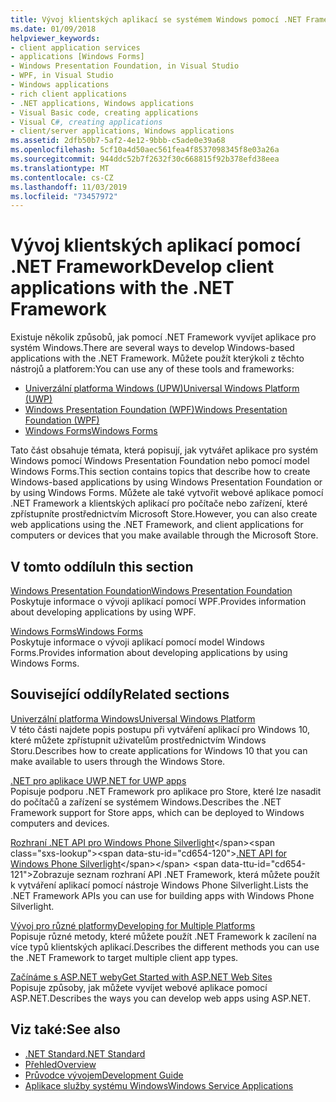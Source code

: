 ```yaml
---
title: Vývoj klientských aplikací se systémem Windows pomocí .NET Framework
ms.date: 01/09/2018
helpviewer_keywords:
- client application services
- applications [Windows Forms]
- Windows Presentation Foundation, in Visual Studio
- WPF, in Visual Studio
- Windows applications
- rich client applications
- .NET applications, Windows applications
- Visual Basic code, creating applications
- Visual C#, creating applications
- client/server applications, Windows applications
ms.assetid: 2dfb50b7-5af2-4e12-9bbb-c5ade0e39a68
ms.openlocfilehash: 5cf10a4d50aec561fea4f8537098345f8e03a26a
ms.sourcegitcommit: 944ddc52b7f2632f30c668815f92b378efd38eea
ms.translationtype: MT
ms.contentlocale: cs-CZ
ms.lasthandoff: 11/03/2019
ms.locfileid: "73457972"
---
```

# <a name="develop-client-applications-with-the-net-framework"></a><span data-ttu-id="cd654-102">Vývoj klientských aplikací pomocí .NET Framework</span><span class="sxs-lookup"><span data-stu-id="cd654-102">Develop client applications with the .NET Framework</span></span>

<span data-ttu-id="cd654-103">Existuje několik způsobů, jak pomocí .NET Framework vyvíjet aplikace pro systém Windows.</span><span class="sxs-lookup"><span data-stu-id="cd654-103">There are several ways to develop Windows-based applications with the .NET Framework.</span></span> <span data-ttu-id="cd654-104">Můžete použít kterýkoli z těchto nástrojů a platforem:</span><span class="sxs-lookup"><span data-stu-id="cd654-104">You can use any of these tools and frameworks:</span></span>

- [<span data-ttu-id="cd654-105">Univerzální platforma Windows (UPW)</span><span class="sxs-lookup"><span data-stu-id="cd654-105">Universal Windows Platform (UWP)</span></span>](https://developer.microsoft.com/windows/apps)
- [<span data-ttu-id="cd654-106">Windows Presentation Foundation (WPF)</span><span class="sxs-lookup"><span data-stu-id="cd654-106">Windows Presentation Foundation (WPF)</span></span>](./wpf/index.md)
- [<span data-ttu-id="cd654-107">Windows Forms</span><span class="sxs-lookup"><span data-stu-id="cd654-107">Windows Forms</span></span>](./winforms/index.md)

<span data-ttu-id="cd654-108">Tato část obsahuje témata, která popisují, jak vytvářet aplikace pro systém Windows pomocí Windows Presentation Foundation nebo pomocí model Windows Forms.</span><span class="sxs-lookup"><span data-stu-id="cd654-108">This section contains topics that describe how to create Windows-based applications by using Windows Presentation Foundation or by using Windows Forms.</span></span> <span data-ttu-id="cd654-109">Můžete ale také vytvořit webové aplikace pomocí .NET Framework a klientských aplikací pro počítače nebo zařízení, které zpřístupníte prostřednictvím Microsoft Store.</span><span class="sxs-lookup"><span data-stu-id="cd654-109">However, you can also create web applications using the .NET Framework, and client applications for computers or devices that you make available through the Microsoft Store.</span></span>

## <a name="in-this-section"></a><span data-ttu-id="cd654-110">V tomto oddílu</span><span class="sxs-lookup"><span data-stu-id="cd654-110">In this section</span></span>

[<span data-ttu-id="cd654-111">Windows Presentation Foundation</span><span class="sxs-lookup"><span data-stu-id="cd654-111">Windows Presentation Foundation</span></span>](./wpf/index.md)  
<span data-ttu-id="cd654-112">Poskytuje informace o vývoji aplikací pomocí WPF.</span><span class="sxs-lookup"><span data-stu-id="cd654-112">Provides information about developing applications by using WPF.</span></span>

[<span data-ttu-id="cd654-113">Windows Forms</span><span class="sxs-lookup"><span data-stu-id="cd654-113">Windows Forms</span></span>](./winforms/index.md)  
<span data-ttu-id="cd654-114">Poskytuje informace o vývoji aplikací pomocí model Windows Forms.</span><span class="sxs-lookup"><span data-stu-id="cd654-114">Provides information about developing applications by using Windows Forms.</span></span>

## <a name="related-sections"></a><span data-ttu-id="cd654-115">Související oddíly</span><span class="sxs-lookup"><span data-stu-id="cd654-115">Related sections</span></span>

[<span data-ttu-id="cd654-116">Univerzální platforma Windows</span><span class="sxs-lookup"><span data-stu-id="cd654-116">Universal Windows Platform</span></span>](https://developer.microsoft.com/windows/apps)  
<span data-ttu-id="cd654-117">V této části najdete popis postupu při vytváření aplikací pro Windows 10, které můžete zpřístupnit uživatelům prostřednictvím Windows Storu.</span><span class="sxs-lookup"><span data-stu-id="cd654-117">Describes how to create applications for Windows 10 that you can make available to users through the Windows Store.</span></span>

[<span data-ttu-id="cd654-118">.NET pro aplikace UWP</span><span class="sxs-lookup"><span data-stu-id="cd654-118">.NET for UWP apps</span></span>](https://msdn.microsoft.com/library/windows/apps/mt185501.aspx)  
<span data-ttu-id="cd654-119">Popisuje podporu .NET Framework pro aplikace pro Store, které lze nasadit do počítačů a zařízení se systémem Windows.</span><span class="sxs-lookup"><span data-stu-id="cd654-119">Describes the .NET Framework support for Store apps, which can be deployed to Windows computers and devices.</span></span>

<span data-ttu-id="cd654-120">[Rozhraní .NET API pro Windows Phone Silverlight](https://docs.microsoft.com/previous-versions/windows/apps/jj207211\(v=vs.105\))</span><span class="sxs-lookup"><span data-stu-id="cd654-120">[.NET API for Windows Phone Silverlight](https://docs.microsoft.com/previous-versions/windows/apps/jj207211\(v=vs.105\))</span></span>  
<span data-ttu-id="cd654-121">Zobrazuje seznam rozhraní API .NET Framework, která můžete použít k vytváření aplikací pomocí nástroje Windows Phone Silverlight.</span><span class="sxs-lookup"><span data-stu-id="cd654-121">Lists the .NET Framework APIs you can use for building apps with Windows Phone Silverlight.</span></span>
  
[<span data-ttu-id="cd654-122">Vývoj pro různé platformy</span><span class="sxs-lookup"><span data-stu-id="cd654-122">Developing for Multiple Platforms</span></span>](../standard/cross-platform/index.md)  
<span data-ttu-id="cd654-123">Popisuje různé metody, které můžete použít .NET Framework k zacílení na více typů klientských aplikací.</span><span class="sxs-lookup"><span data-stu-id="cd654-123">Describes the different methods you can use the .NET Framework to target multiple client app types.</span></span>

[<span data-ttu-id="cd654-124">Začínáme s ASP.NET weby</span><span class="sxs-lookup"><span data-stu-id="cd654-124">Get Started with ASP.NET Web Sites</span></span>](https://www.asp.net/get-started/websites)  
<span data-ttu-id="cd654-125">Popisuje způsoby, jak můžete vyvíjet webové aplikace pomocí ASP.NET.</span><span class="sxs-lookup"><span data-stu-id="cd654-125">Describes the ways you can develop web apps using ASP.NET.</span></span>

## <a name="see-also"></a><span data-ttu-id="cd654-126">Viz také:</span><span class="sxs-lookup"><span data-stu-id="cd654-126">See also</span></span>

- [<span data-ttu-id="cd654-127">.NET Standard</span><span class="sxs-lookup"><span data-stu-id="cd654-127">.NET Standard</span></span>](../standard/net-standard.md)
- [<span data-ttu-id="cd654-128">Přehled</span><span class="sxs-lookup"><span data-stu-id="cd654-128">Overview</span></span>](./get-started/overview.md)
- [<span data-ttu-id="cd654-129">Průvodce vývojem</span><span class="sxs-lookup"><span data-stu-id="cd654-129">Development Guide</span></span>](./development-guide.md)
- [<span data-ttu-id="cd654-130">Aplikace služby systému Windows</span><span class="sxs-lookup"><span data-stu-id="cd654-130">Windows Service Applications</span></span>](./windows-services/index.md)
